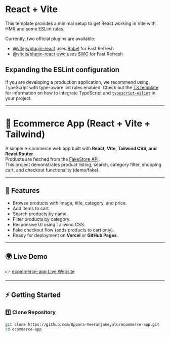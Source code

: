 # React + Vite

This template provides a minimal setup to get React working in Vite with HMR and some ESLint rules.

Currently, two official plugins are available:

- [@vitejs/plugin-react](https://github.com/vitejs/vite-plugin-react/blob/main/packages/plugin-react) uses [Babel](https://babeljs.io/) for Fast Refresh
- [@vitejs/plugin-react-swc](https://github.com/vitejs/vite-plugin-react/blob/main/packages/plugin-react-swc) uses [SWC](https://swc.rs/) for Fast Refresh

## Expanding the ESLint configuration

If you are developing a production application, we recommend using TypeScript with type-aware lint rules enabled. Check out the [TS template](https://github.com/vitejs/vite/tree/main/packages/create-vite/template-react-ts) for information on how to integrate TypeScript and [`typescript-eslint`](https://typescript-eslint.io) in your project.



---
# 🛒 Ecommerce App (React + Vite + Tailwind)

A simple e-commerce web app built with **React, Vite, Tailwind CSS, and React Router**.  
Products are fetched from the [FakeStore API](https://fakestoreapi.com/products).  
This project demonstrates product listing, search, category filter, shopping cart, and checkout functionality (demo/fake).

---

## 🚀 Features
- Browse products with image, title, category, and price.
- Add items to cart.
- Search products by name.
- Filter products by category.
- Responsive UI using Tailwind CSS.
- Fake checkout flow (adds products to cart only).
- Ready for deployment on **Vercel** or **GitHub Pages**.

---


## 🌍 Live Demo
👉 [ecommerce-app Live Website](https://vercel.com/uppara-veeranjaneyulus-projects/ecommerce-app-p9t5)  

---

## ⚡ Getting Started

### 1️⃣ Clone Repository
```bash
git clone https://github.com/Uppara-Veeranjaneyulu/ecommerce-app.git
cd ecommerce-app
